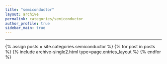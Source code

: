 ```yaml
---
title: "semiconductor"
layout: archive
permalink: categories/semiconductor
author_profile: true
sidebar_main: true
---
```


<!-- 공백이 포함되어 있는 카테고리 이름의 경우 site.categories['a b c'] 이런식으로! -->

***

{% assign posts = site.categories.semiconductor %}
{% for post in posts %} {% include archive-single2.html type=page.entries_layout %} {% endfor %}
